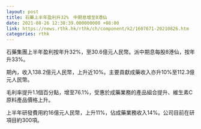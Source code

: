 ```yaml
---
layout: post
title: 石藥上半年盈利升32%　中期息增至8港仙
date: 2021-08-26 12:38:39.000000000 +08:00
link: https://news.rthk.hk/rthk/ch/component/k2/1607671-20210826.htm
categories: rthk
---
```


石藥集團上半年盈利按年升32%，至30.6億元人民幣。派中期息每股8港仙，按年升33%。

期內，收入138.2億元人民幣，上升近10%。主要貢獻成藥收入亦升10%至112.3億元人民幣。

毛利率提升1.1個百分點，增至76.1%，受惠於成藥業務的產品組合提升、維生素C原料產品價格上升。

上半年研發費用約16億元人民幣，上升11%，佔成藥業務收入14%。公司目前在研項目約300項。
